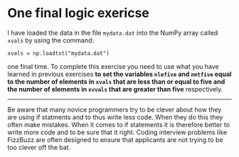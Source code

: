 # One final logic exericse

I have loaded the data in the file `mydata.dat` into the NumPy array called `xvals` by using the command:

````
xvals = np.loadtxt("mydata.dat")
````

one final time.  To complete this exercise you need to use what you have learned in previous exercises __to set the variables `nlefive` and `nmtfive` equal to the number of elements in `xvals` that are less than or equal to five and the number of elements in `xvvals` that are greater than five__ respectively.

***
Be aware that many novice programmers try to be clever about how they are using if statments and to thus write less code.  When they do this they often make mistakes.  When it comes to if statements it is therefore better to write more code and to be sure that it right. Coding interview problems like FizzBuzz are often designed to ensure that applicants are not trying to be too clever off the bat.
